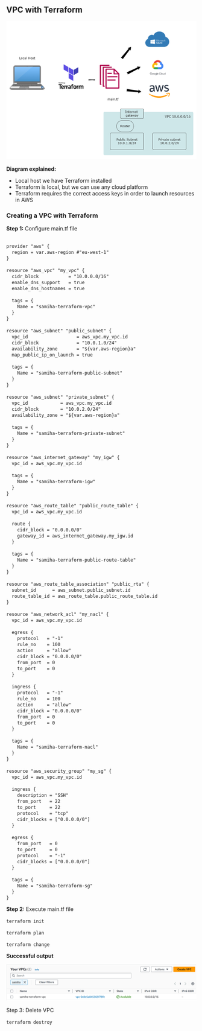 ## VPC with Terraform

![alt text](im1.png)

**Diagram explained:**

- Local host we have Terraform installed 
- Terraform is local, but we can use any cloud platform
- Terraform requires the correct access keys in order to launch resources in AWS

### Creating a VPC with Terraform

**Step 1:** Configure main.tf file

```

provider "aws" {
  region = var.aws-region #"eu-west-1"
}

resource "aws_vpc" "my_vpc" {
  cidr_block           = "10.0.0.0/16"
  enable_dns_support   = true
  enable_dns_hostnames = true

  tags = {
    Name = "samiha-terraform-vpc"
  }
}

resource "aws_subnet" "public_subnet" {
  vpc_id                  = aws_vpc.my_vpc.id
  cidr_block              = "10.0.1.0/24"
  availability_zone       = "${var.aws-region}a"
  map_public_ip_on_launch = true

  tags = {
    Name = "samiha-terraform-public-subnet"
  }
}

resource "aws_subnet" "private_subnet" {
  vpc_id            = aws_vpc.my_vpc.id
  cidr_block        = "10.0.2.0/24"
  availability_zone = "${var.aws-region}a"

  tags = {
    Name = "samiha-terraform-private-subnet"
  }
}

resource "aws_internet_gateway" "my_igw" {
  vpc_id = aws_vpc.my_vpc.id

  tags = {
    Name = "samiha-terraform-igw"
  }
}

resource "aws_route_table" "public_route_table" {
  vpc_id = aws_vpc.my_vpc.id

  route {
    cidr_block = "0.0.0.0/0"
    gateway_id = aws_internet_gateway.my_igw.id
  }

  tags = {
    Name = "samiha-terraform-public-route-table"
  }
}

resource "aws_route_table_association" "public_rta" {
  subnet_id      = aws_subnet.public_subnet.id
  route_table_id = aws_route_table.public_route_table.id
}

resource "aws_network_acl" "my_nacl" {
  vpc_id = aws_vpc.my_vpc.id

  egress {
    protocol   = "-1"
    rule_no    = 100
    action     = "allow"
    cidr_block = "0.0.0.0/0"
    from_port  = 0
    to_port    = 0
  }

  ingress {
    protocol   = "-1"
    rule_no    = 100
    action     = "allow"
    cidr_block = "0.0.0.0/0"
    from_port  = 0
    to_port    = 0
  }

  tags = {
    Name = "samiha-terraform-nacl"
  }
}

resource "aws_security_group" "my_sg" {
  vpc_id = aws_vpc.my_vpc.id

  ingress {
    description = "SSH"
    from_port   = 22
    to_port     = 22
    protocol    = "tcp"
    cidr_blocks = ["0.0.0.0/0"]
  }

  egress {
    from_port   = 0
    to_port     = 0
    protocol    = "-1"
    cidr_blocks = ["0.0.0.0/0"]
  }

  tags = {
    Name = "samiha-terraform-sg"
  }
}

```
**Step 2:** Execute main.tf file

`terraform init`

`terraform plan`

`terraform change`

**Successful output**

![alt text](im2.png)

Step 3: Delete VPC 

`terraform destroy`


